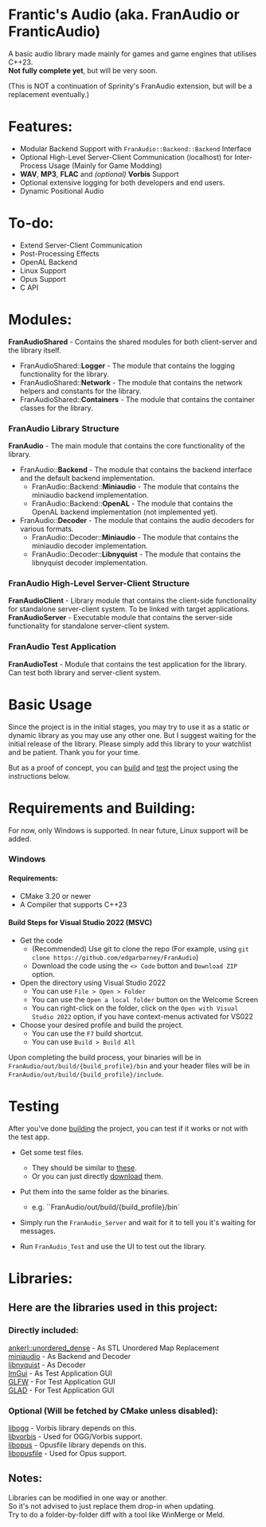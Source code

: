 # Frantic's Audio (aka. FranAudio or FranticAudio)

A basic audio library made mainly for games and game engines that utilises C++23.  
**Not fully complete yet**, but will be very soon.

(This is NOT a continuation of Sprinity's FranAudio extension, but will be a replacement eventually.)

# Features:
- Modular Backend Support with `FranAudio::Backend::Backend` Interface  
- Optional High-Level Server-Client Communication (localhost) for Inter-Process Usage (Mainly for Game Modding)  
- **WAV**, **MP3**, **FLAC** and *(optional)* **Vorbis** Support
- Optional extensive logging for both developers and end users.
- Dynamic Positional Audio

# To-do:
- Extend Server-Client Communication  
- Post-Processing Effects  
- OpenAL Backend  
- Linux Support  
- Opus Support  
- C API  

# Modules:
<b>FranAudioShared</b> - Contains the shared modules for both client-server and the library itself.  
- FranAudioShared::<b>Logger</b> - The module that contains the logging functionality for the library.  
- FranAudioShared::<b>Network</b> - The module that contains the network helpers and constants for the library.  
- FranAudioShared::<b>Containers</b> - The module that contains the container classes for the library.  

### FranAudio Library Structure
<b>FranAudio</b> - The main module that contains the core functionality of the library.  
- FranAudio::<b>Backend</b> - The module that contains the backend interface and the default backend implementation.  
    - FranAudio::Backend::<b>Miniaudio</b> - The module that contains the miniaudio backend implementation.  
    - FranAudio::Backend::<b>OpenAL</b> - The module that contains the OpenAL backend implementation (not implemented yet).  
- FranAudio::<b>Decoder</b> - The module that contains the audio decoders for various formats.  
    - FranAudio::Decoder::<b>Miniaudio</b> - The module that contains the miniaudio decoder implementation.  
    - FranAudio::Decoder::<b>Libnyquist</b> - The module that contains the libnyquist decoder implementation.  

### FranAudio High-Level Server-Client Structure
<b>FranAudioClient</b> - Library module that contains the client-side functionality for standalone server-client system. To be linked with target applications.  
<b>FranAudioServer</b> - Executable module that contains the server-side functionality for standalone server-client system.  

### FranAudio Test Application
<b>FranAudioTest</b> - Module that contains the test application for the library. Can test both library and server-client system.  

# Basic Usage
Since the project is in the initial stages, you may try to use it as a static or dynamic library as you may use any other one. But I suggest waiting for the initial release of the library. Please simply add this library to your watchlist and be patient. Thank you for your time.  

But as a proof of concept, you can [build](#requirements-and-building) and [test](#testing) the project using the instructions below.  

# Requirements and Building:
For now, only Windows is supported. In near future, Linux support will be added.

### Windows
#### Requirements:
- CMake 3.20 or newer
- A Compiler that supports C++23

#### Build Steps for Visual Studio 2022 (MSVC)
- Get the code
    - (Recommended) Use git to clone the repo (For example, using `git clone https://github.com/edgarbarney/FranAudio`)
    - Download the code using the `<> Code` button and `Download ZIP` option.
- Open the directory using  Visual Studio 2022
    - You can use `File > Open > Folder`
    - You can use the `Open a local folder` button on the Welcome Screen
    - You can right-click on the folder, click on the `Open with Visual Studio 2022` option, if you have context-menus activated for VS022
- Choose your desired profile and build the project.
    - You can use the `F7` build shortcut.
    - You can use `Build > Build All`

Upon completing the build process, your binaries will be in `FranAudio/out/build/{build_profile}/bin` and your header files will be in `FranAudio/out/build/{build_profile}/include`.


# Testing
After you've done [building](#requirements-and-building) the project, you can test if it works or not with the test app. 

- Get some test files.
    - They should be similar to [these](https://github.com/edgarbarney/FranAudio_TestFiles "miniaudio").
    - Or you can just directly [download](https://github.com/edgarbarney/FranAudio_TestFiles/releases/download/v1.0.0/FranAudio_TestFiles.7z "Download Test Files") them.
- Put them into the same folder as the binaries.
    - e.g. ``FranAudio/out/build/{build_profile}/bin`

- Simply run the `FranAudio_Server` and wait for it to tell you it's waiting for messages.  

- Run `FranAudio_Test` and use the UI to test out the library.  

# Libraries:  
## Here are the libraries used in this project:  
### Directly included: 
[ankerl::unordered_dense](https://github.com/martinus/unordered_dense "ankerl::unordered_dense") - As STL Unordered Map Replacement   
[miniaudio](https://miniaud.io/ "miniaudio") - As Backend and Decoder  
[libnyquist](https://github.com/ddiakopoulos/libnyquist "libnyquist") - As Decoder  
[ImGui](https://github.com/ocornut/imgui "Dear ImGui") - As Test Application GUI  
[GLFW](https://www.glfw.org "GLFW") - For Test Application GUI  
[GLAD](https://github.com/Dav1dde/glad "GLAD") - For Test Application GUI  

### Optional (Will be fetched by CMake unless disabled):  
[libogg](https://xiph.org/downloads/ "Xiph libogg") - Vorbis library depends on this.  
[libvorbis](https://xiph.org/downloads/ "Xiph libvorbis") - Used for OGG/Vorbis support.  
[libopus](https://opus-codec.org/ "Opus Codec") - Opusfile library depends on this.  
[libopusfile](https://opus-codec.org/ "Opus Codec") - Used for Opus support.  

## Notes:  
Libraries can be modified in one way or another.  
So it's not advised to just replace them drop-in when updating.  
Try to do a folder-by-folder diff with a tool like WinMerge or Meld.  
